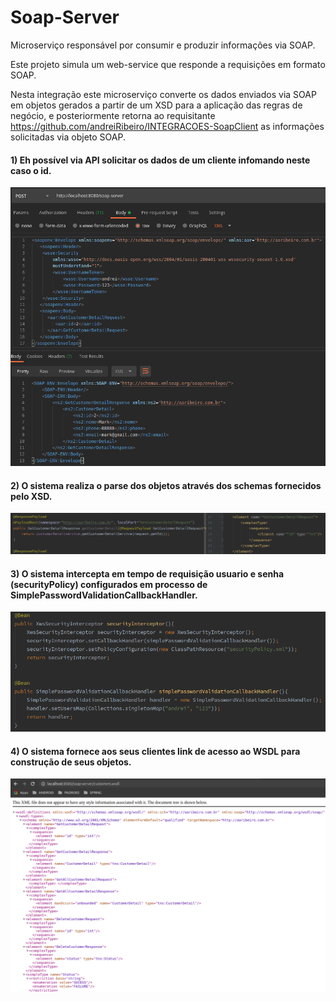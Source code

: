 # Soap-Server

Microserviço responsável por consumir e produzir informações via SOAP.

Este projeto simula um web-service que responde a requisições em formato SOAP.

Nesta integração este microserviço converte os dados enviados via SOAP em objetos gerados a partir de um XSD para a aplicação das regras de negócio, 
e posteriormente retorna ao requisitante https://github.com/andreiRibeiro/INTEGRACOES-SoapClient as informações solicitadas via objeto SOAP.


#### 1) Eh possível via API solicitar os dados de um cliente infomando neste caso o id.

![](src/imagens/soapServerConsulta.png)

#### 2) O sistema realiza o parse dos objetos através dos schemas fornecidos pelo XSD.

![](src/imagens/soapServerXsd.png)

#### 3) O sistema intercepta em tempo de requisição usuario e senha (securityPolicy) configurados em processo de SimplePasswordValidationCallbackHandler.

![](src/imagens/soapServerPasswd.png)

#### 4) O sistema fornece aos seus clientes link de acesso ao WSDL para construção de seus objetos.

![](src/imagens/soapServerWsdl.png)
